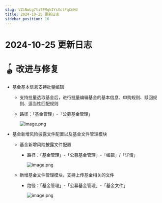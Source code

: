 ```yaml
---
slug: VZiNwLg7ti7FMqkIYsXclFqCnHd
title: 2024-10-25 更新日志
sidebar_position: 16
---
```



# 2024-10-25 更新日志


# 🪀 改进与修复

- 基金基本信息支持批量编辑
    - 支持批量选取基金后，进行批量编辑基金的基本信息、申购规则、赎回规则、适当性匹配规则
    - 路径：「基金管理」-「公募基金管理」

        ![image.png](/assets/a2eb3f34b355fd2469f4c7b7959d0b86.png)

- 基金新增风险披露文件配置以及基金文件管理模块
    - 基金新增风险披露文件配置
        - 路径：「基金管理」-「公募基金管理」-「编辑」/「详情」

            ![image.png](/assets/6a526142943f39c9b1215d9a6e111bfe.png)

    - 新增基金文件管理模块，支持上传基金相关的文件
        - 路径：「基金管理」-「公募基金管理」-「基金文件」

            ![image.png](/assets/9cf33c087941f85e39f3077d5d4a0e50.png)

